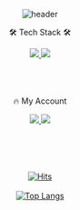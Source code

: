 <div align=center>
  
![header](https://capsule-render.vercel.app/api?type=waving&height=200&text=ILThree&fontAlign=25&fontAlignY=40&color=gradient)

<p>🛠 Tech Stack 🛠</p>
<div align=center>
<a href="https://velog.io/">
  <img src="https://camo.githubusercontent.com/f3ba7e78fa10e66071c9db271149eeb853dcd486c3b3e370360d22e749a37759/68747470733a2f2f696d672e736869656c64732e696f2f62616467652f4a6176612d4343334433443f7374796c653d666c61742d6261646765266c6f676f3d6a617661266c6f676f436f6c6f723d7769746865">
  </a>
  
<img src="https://img.shields.io/badge/minecraft-62B47A?style=flat&logo=minecraft&logoColor=white">

</div>
<br>
<br>
<br>
<p>🔥 My Account</p>
<div align=center>
<a href="https://velog.io/@ILThree">
  <img src=https://camo.githubusercontent.com/fe4c5886726a4a11c7a8380bddb273de7449d521ad1f958876c982cf0c380b46/68747470733a2f2f696d672e736869656c64732e696f2f62616467652f56656c6f672d3230633939373f7374796c653d666f722d7468652d737175617265266c6f676f3d56696d656f266c6f676f436f6c6f723d7768697465> 
  </a>
  </a>
<a href="https://github.com/ILThree">
<img src="https://camo.githubusercontent.com/66c38039f6a41d8d14b16fa32a9c4dfb9e72c0e0d205d0a975c371673cdc583f/68747470733a2f2f696d672e736869656c64732e696f2f62616467652f6769746875622d3138313731373f7374796c653d3d666c61742d6261646765266c6f676f3d676974687562266c6f676f436f6c6f723d7768697465">
</div>
  </a>
<br>
<br>
<br>
<br>
  
[![Hits](https://hits.seeyoufarm.com/api/count/incr/badge.svg?url=https%3A%2F%2Fgithub.com%2FHaehyang%2F&count_bg=%23B0ABAB&title_bg=%23007396&icon=java.svg&icon_color=%23F3E10F&title=visit&edge_flat=false)](https://hits.seeyoufarm.com)
<br>
<br>
[![Top Langs](https://github-readme-stats.vercel.app/api/top-langs/?username=haehyang&layout=compact)](https://github.com/Haehyang/github-readme-stats)

</div>

